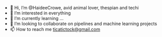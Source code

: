 - 👋 Hi, I’m @HaideeCrowe, avid animal lover, thespian and techi
- 👀 I’m interested in everything
- 🌱 I’m currently learning ...
- 💞️ I’m looking to collaborate on pipelines and machine learning projects
- 📫 How to reach me ticatictock@gmail.com

<!---
HaideeCrowe/HaideeCrowe is a ✨ special ✨ repository because its `README.md` (this file) appears on your GitHub profile.
You can click the Preview link to take a look at your changes.
--->
